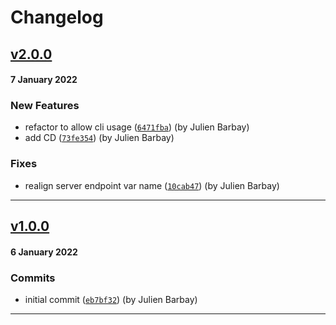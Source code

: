 # Changelog

## [v2.0.0](https://github.com/AmityCo/amityeko-bot-messenger/compare/v1.0.0...v2.0.0)
#### 7 January 2022

### New Features

- refactor to allow cli usage ([`6471fba`](https://github.com/AmityCo/amityeko-bot-messenger/commit/6471fba634c5799e0be438396096d660e10644b8)) (by Julien Barbay)
- add CD ([`73fe354`](https://github.com/AmityCo/amityeko-bot-messenger/commit/73fe3547a438898f36b452893c7523e1a72d42d5)) (by Julien Barbay)

### Fixes

- realign server endpoint var name ([`10cab47`](https://github.com/AmityCo/amityeko-bot-messenger/commit/10cab4758ec325b2af97df3b3695bffbfe44be65)) (by Julien Barbay)

---
## [v1.0.0]()
#### 6 January 2022

### Commits

- initial commit ([`eb7bf32`](https://github.com/AmityCo/amityeko-bot-messenger/commit/eb7bf32348ff6571ef6d28c54de82b716d889f0d)) (by Julien Barbay)

---
